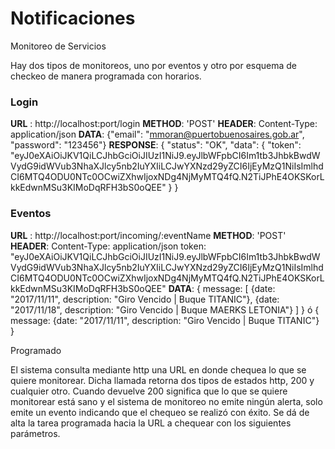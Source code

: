 # Notificaciones
Monitoreo de Servicios

Hay dos tipos de monitoreos, uno por eventos y otro por esquema de checkeo de manera programada con horarios.

### Login

**URL** : http://localhost:port/login
**METHOD**: 'POST'
**HEADER**: 
    Content-Type: application/json
**DATA**: 
    {"email": "mmoran@puertobuenosaires.gob.ar", "password": "123456"}
**RESPONSE**: 
    {
        "status": "OK",
        "data": {
                "token": "eyJ0eXAiOiJKV1QiLCJhbGciOiJIUzI1NiJ9.eyJlbWFpbCI6Im1tb3JhbkBwdWVydG9idWVub3NhaXJlcy5nb2IuYXIiLCJwYXNzd29yZCI6IjEyMzQ1NiIsImlhdCI6MTQ4ODU0NTc0OCwiZXhwIjoxNDg4NjMyMTQ4fQ.N2TiJPhE4OKSKorLkkEdwnMSu3KIMoDqRFH3bS0oQEE"
            }
    }

### Eventos


**URL** : http://localhost:port/incoming/:eventName
**METHOD**: 'POST'
**HEADER**: 
    Content-Type: application/json
    token: "eyJ0eXAiOiJKV1QiLCJhbGciOiJIUzI1NiJ9.eyJlbWFpbCI6Im1tb3JhbkBwdWVydG9idWVub3NhaXJlcy5nb2IuYXIiLCJwYXNzd29yZCI6IjEyMzQ1NiIsImlhdCI6MTQ4ODU0NTc0OCwiZXhwIjoxNDg4NjMyMTQ4fQ.N2TiJPhE4OKSKorLkkEdwnMSu3KIMoDqRFH3bS0oQEE" 
**DATA**: 
        {
                message: [
                        {date: "2017/11/11", description: "Giro Vencido | Buque TITANIC"},
                        {date: "2017/11/18", description: "Giro Vencido | Buque MAERKS LETONIA"}
                        ]
        }
        ó
        {
                message: {date: "2017/11/11", description: "Giro Vencido | Buque TITANIC"}
        }

Programado

El sistema consulta mediante http una URL en donde chequea lo que se quiere monitorear. Dicha llamada retorna dos tipos de estados http, 200 y cualquier otro.
Cuando devuelve 200 significa que lo que se quiere monitorear está sano y el sistema de monitoreo no emite ningún alerta, solo emite un evento indicando que el 
chequeo se realizó con éxito.
Se dá de alta la tarea programada hacia la URL a chequear con los siguientes parámetros.

